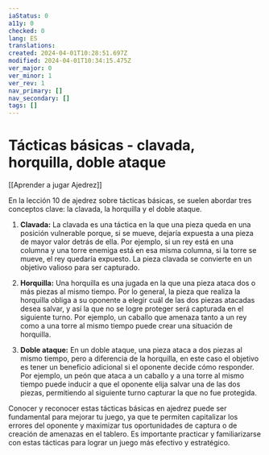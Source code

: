 ```yaml
---
iaStatus: 0
a11y: 0
checked: 0
lang: ES
translations: 
created: 2024-04-01T10:28:51.697Z
modified: 2024-04-01T10:34:15.475Z
ver_major: 0
ver_minor: 1
ver_rev: 1
nav_primary: []
nav_secondary: []
tags: []
---
```

# Tácticas básicas - clavada, horquilla, doble ataque

[[Aprender a jugar Ajedrez]]

En la lección 10 de ajedrez sobre tácticas básicas, se suelen abordar tres conceptos clave: la clavada, la horquilla y el doble ataque.

1. **Clavada:** La clavada es una táctica en la que una pieza queda en una posición vulnerable porque, si se mueve, dejaría expuesta a una pieza de mayor valor detrás de ella. Por ejemplo, si un rey está en una columna y una torre enemiga está en esa misma columna, si la torre se mueve, el rey quedaría expuesto. La pieza clavada se convierte en un objetivo valioso para ser capturado.

2. **Horquilla:** Una horquilla es una jugada en la que una pieza ataca dos o más piezas al mismo tiempo. Por lo general, la pieza que realiza la horquilla obliga a su oponente a elegir cuál de las dos piezas atacadas desea salvar, y así la que no se logre proteger será capturada en el siguiente turno. Por ejemplo, un caballo que amenaza tanto a un rey como a una torre al mismo tiempo puede crear una situación de horquilla.

3. **Doble ataque:** En un doble ataque, una pieza ataca a dos piezas al mismo tiempo, pero a diferencia de la horquilla, en este caso el objetivo es tener un beneficio adicional si el oponente decide cómo responder. Por ejemplo, un peón que ataca a un caballo y a una torre al mismo tiempo puede inducir a que el oponente elija salvar una de las dos piezas, permitiendo al siguiente turno capturar la que no fue protegida.

Conocer y reconocer estas tácticas básicas en ajedrez puede ser fundamental para mejorar tu juego, ya que te permiten capitalizar los errores del oponente y maximizar tus oportunidades de captura o de creación de amenazas en el tablero. Es importante practicar y familiarizarse con estas tácticas para lograr un juego más efectivo y estratégico.
